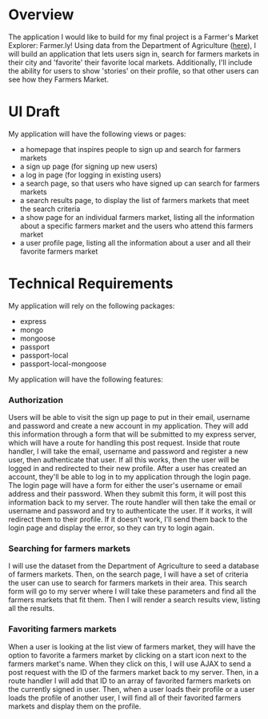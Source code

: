 # Overview
The application I would like to build for my final project is a Farmer's Market Explorer: Farmer.ly! Using data from the Department of Agriculture ([here](https://catalog.data.gov/dataset/farmers-markets-geographic-data)), I will build an application that lets users sign in, search for farmers markets in their city and 'favorite' their favorite local markets. Additionally, I'll include the ability for users to show 'stories' on their profile, so that other users can see how they Farmers Market.

# UI Draft

My application will have the following views or pages:
  - a homepage that inspires people to sign up and search for farmers markets
  - a sign up page (for signing up new users)
  - a log in page (for logging in existing users)
  - a search page, so that users who have signed up can search for farmers markets
  - a search results page, to display the list of farmers markets that meet the search criteria
  - a show page for an individual farmers market, listing all the information about a specific farmers market and the users who attend this farmers market
  - a user profile page, listing all the information about a user and all their favorite farmers market


# Technical Requirements
My application will rely on the following packages:
  - express
  - mongo
  - mongoose
  - passport
  - passport-local
  - passport-local-mongoose

My application will have the following features:

### Authorization
Users will be able to visit the sign up page to put in their email, username and password and create a new account in my application. They will add this information through a form that will be submitted to my express server, which will have a route for handling this post request. Inside that route handler, I will take the email, username and password and register a new user, then authenticate that user. If all this works, then the user will be logged in and redirected to their new profile. After a user has created an account, they'll be able to log in to my application through the login page. The login page will have a form for either the user's username or email address and their password. When they submit this form, it will post this information back to my server. The route handler will then take the email or username and password and try to authenticate the user. If it works, it will redirect them to their profile. If it doesn't work, I'll send them back to the login page and display the error, so they can try to login again.

### Searching for farmers markets
I will use the dataset from the Department of Agriculture to seed a database of farmers markets. Then, on the search page, I will have a set of criteria the user can use to search for farmers markets in their area. This search form will go to my server where I will take these parameters and find all the farmers markets that fit them. Then I will render a search results view, listing all the results.

### Favoriting farmers markets
When a user is looking at the list view of farmers market, they will have the option to favorite a farmers market by clicking on a start icon next to the farmers market's name. When they click on this, I will use AJAX to send a post request with the ID of the farmers market back to my server. Then, in a route handler I will add that ID to an array of favorited farmers markets on the currently signed in user. Then, when a user loads their profile or a user loads the profile of another user, I will find all of their favorited farmers markets and display them on the profile.
